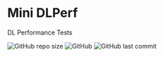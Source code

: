 # Mini DLPerf

DL Performance Tests

![GitHub repo size](https://img.shields.io/github/repo-size/tlkh/mini-dlperf) ![GitHub](https://img.shields.io/github/license/tlkh/mini-dlperf) ![GitHub last commit](https://img.shields.io/github/last-commit/tlkh/mini-dlperf)

